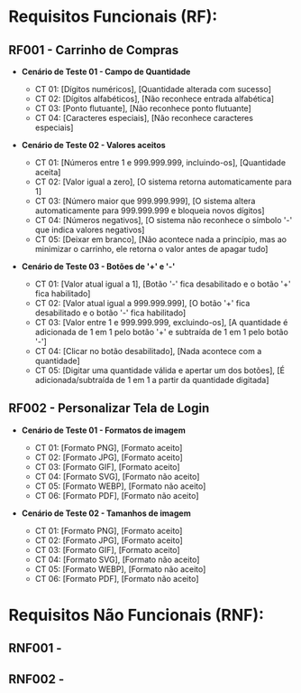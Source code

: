 # Requisitos Funcionais (RF):

## RF001 - Carrinho de Compras
- **Cenário de Teste 01 - Campo de Quantidade**
  - CT 01: [Dígitos numéricos], [Quantidade alterada com sucesso]
  - CT 02: [Dígitos alfabéticos], [Não reconhece entrada alfabética]
  - CT 03: [Ponto flutuante], [Não reconhece ponto flutuante]
  - CT 04: [Caracteres especiais], [Não reconhece caracteres especiais]

- **Cenário de Teste 02 - Valores aceitos**
  - CT 01: [Números entre 1 e 999.999.999, incluindo-os], [Quantidade aceita]
  - CT 02: [Valor igual a zero], [O sistema retorna automaticamente para 1]
  - CT 03: [Número maior que 999.999.999], [O sistema altera automaticamente para 999.999.999 e bloqueia novos dígitos]
  - CT 04: [Números negativos], [O sistema não reconhece o símbolo '-' que indica valores negativos]
  - CT 05: [Deixar em branco], [Não acontece nada a princípio, mas ao minimizar o carrinho, ele retorna o valor antes de apagar tudo]

- **Cenário de Teste 03 - Botões de '+' e '-'**
  - CT 01: [Valor atual igual a 1], [Botão '-' fica desabilitado e o botão '+' fica habilitado]
  - CT 02: [Valor atual igual a 999.999.999], [O botão '+' fica desabilitado e o botão '-' fica habilitado]
  - CT 03: [Valor entre 1 e 999.999.999, excluindo-os], [A quantidade é adicionada de 1 em 1 pelo botão '+' e subtraída de 1 em 1 pelo botão '-']
  - CT 04: [Clicar no botão desabilitado], [Nada acontece com a quantidade]
  - CT 05: [Digitar uma quantidade válida e apertar um dos botões], [É adicionada/subtraída de 1 em 1 a partir da quantidade digitada]

## RF002 - Personalizar Tela de Login
- **Cenário de Teste 01 - Formatos de imagem**
  - CT 01: [Formato PNG], [Formato aceito]
  - CT 02: [Formato JPG], [Formato aceito]
  - CT 03: [Formato GIF], [Formato aceito]
  - CT 04: [Formato SVG], [Formato não aceito]
  - CT 05: [Formato WEBP], [Formato não aceito]
  - CT 06: [Formato PDF], [Formato não aceito]

- **Cenário de Teste 02 - Tamanhos de imagem**
  - CT 01: [Formato PNG], [Formato aceito]
  - CT 02: [Formato JPG], [Formato aceito]
  - CT 03: [Formato GIF], [Formato aceito]
  - CT 04: [Formato SVG], [Formato não aceito]
  - CT 05: [Formato WEBP], [Formato não aceito]
  - CT 06: [Formato PDF], [Formato não aceito]


# Requisitos Não Funcionais (RNF):

## RNF001 - 

## RNF002 - 
